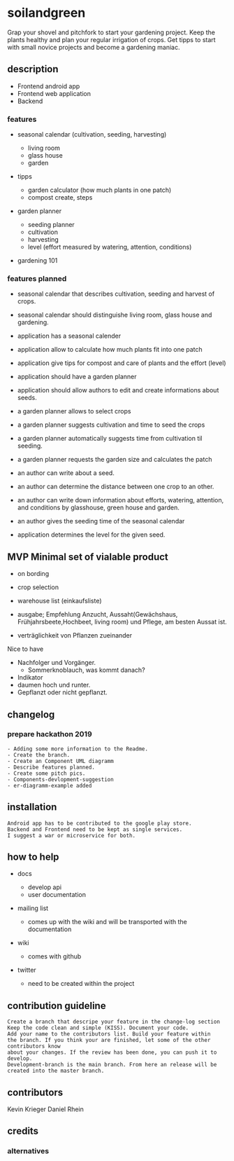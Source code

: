 # soilandgreen
Grap your shovel and pitchfork to start your gardening project.
Keep the plants healthy and plan your regular irrigation of crops.
Get tipps to start with small novice projects and become a gardening maniac.

## description


- Frontend android app
- Frontend web application
- Backend  
### features

- seasonal calendar (cultivation, seeding, harvesting)
  - living room
  - glass house
  - garden

- tipps
  - garden calculator (how much plants in one patch)
  - compost create, steps 
  
- garden planner  
  - seeding planner
  - cultivation
  - harvesting
  - level (effort measured by watering, attention, conditions)
- gardening 101

### features planned
- seasonal calendar that describes cultivation, seeding and harvest of crops.
- seasonal calendar should distinguishe living room, glass house and gardening.

- application has a seasonal calender
- application allow to calculate how much plants fit into one patch
- application give tips for compost and care of plants and the effort (level)
- application should have a garden planner
- application should allow authors to edit and create informations about seeds.

- a garden planner allows to select crops
- a garden planner suggests cultivation and time to seed the crops
- a garden planner automatically suggests time from cultivation til seeding.
- a garden planner requests the garden size and calculates the patch

- an author can write about a seed. 
- an author can determine the distance between one crop to an other.
- an author can write down information about efforts, watering, attention, and conditions by glasshouse, green house and garden.
- an author gives the seeding time of the seasonal calendar
- application determines the level for the given seed. 
       
## MVP Minimal set of vialable product
- on bording 
- crop selection
- warehouse list (einkaufsliste)
- ausgabe; 
    Empfehlung Anzucht,
    Aussaht(Gewächshaus, Frühjahrsbeete,Hochbeet, living room)
    und Pflege,
    am besten Aussat ist.
    
- verträglichkeit von Pflanzen zueinander

Nice to have
- Nachfolger und Vorgänger. 
  - Sommerknoblauch, was kommt danach?
- Indikator
 - daumen hoch und runter.
 - Gepflanzt oder nicht gepflanzt.


## changelog
### prepare hackathon 2019
    - Adding some more information to the Readme.
    - Create the branch.  
    - Create an Component UML diagramm
    - Describe features planned.
    - Create some pitch pics.
    - Components-devlopment-suggestion
    - er-diagramm-example added
        
## installation
    Android app has to be contributed to the google play store.
    Backend and Frontend need to be kept as single services.
    I suggest a war or microservice for both. 
## how to help

- docs
  - develop api
  - user documentation     
  
- mailing list
  - comes up with the wiki and will be transported with the documentation
- wiki
  - comes with github
- twitter
   - need to be created within the project

## contribution guideline
    Create a branch that descripe your feature in the change-log section
    Keep the code clean and simple (KISS). Document your code.
    Add your name to the contributors list. Build your feature within 
    the branch. If you think your are finished, let some of the other contributors know
    about your changes. If the review has been done, you can push it to develop.
    Development-branch is the main branch. From here an release will be created into the master branch. 
## contributors
Kevin Krieger
Daniel Rhein
## credits

### alternatives